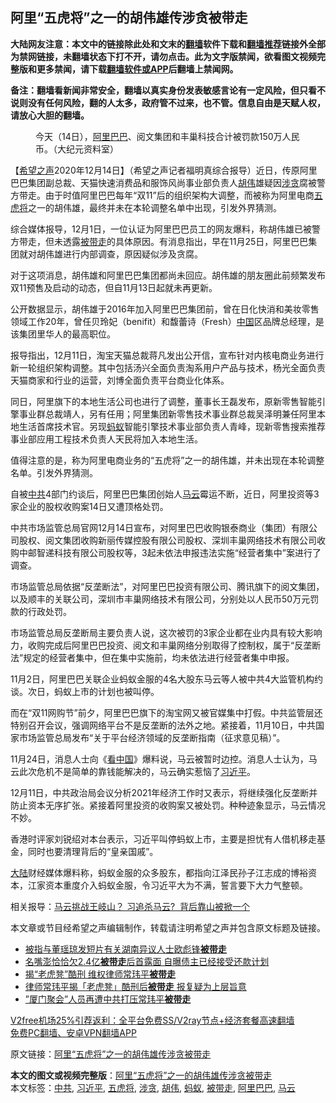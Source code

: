  <h2>阿里“五虎将”之一的胡伟雄传涉贪被带走</h2> <p class="notice"><b>大陆网友注意：本文中的链接除此处和文末的<a href="https://github.com/bannedbook/fanqiang" >翻墙</a>软件下载和<a href="https://github.com/killgcd/justmysocks/blob/master/README.md">翻墙推荐</a>链接外全部为禁网链接，未翻墙状态下打不开，请勿点击。此为文字版禁闻，欲看图文视频完整版和更多禁闻，请下载<a href="https://github.com/bannedbook/fanqiang">翻墙软件或APP</a>后翻墙上禁闻网。</p><p>备注：翻墙看新闻非常安全，翻墙以真实身份发表敏感言论有一定风险，但只看不说则没有任何风险，翻的人太多，政府管不过来，也不管。信息自由是天赋人权，请放心大胆的翻墙。</b></p>  <div class="entry"> <figure><figcaption>今天（14日），<a href="https://www.bannedbook.org/bnews/tag/%e9%98%bf%e9%87%8c%e5%b7%b4%e5%b7%b4/" class="st_tag internal_tag" rel="tag" title="标签 阿里巴巴 下的日志">阿里巴巴</a>、阅文集团和丰巢科技合计被罚款150万人民币。（大纪元资料室）</figcaption></figure> <p>【<span class='wp_keywordlink_affiliate'><a href="https://www.soundofhope.org" title="希望之声" target="_blank">希望之声</a></span>2020年12月14日】（希望之声记者福明真综合报导）近日，传原阿里巴巴集团副总裁、天猫快速消费品和服饰风尚事业部负责人<a href="https://www.bannedbook.org/bnews/tag/%e8%83%a1%e4%bc%9f/" class="st_tag internal_tag" rel="tag" title="标签 胡伟 下的日志">胡伟</a>雄疑因<a href="https://www.bannedbook.org/bnews/tag/%E6%B6%89%E8%B4%AA/" class="st_tag internal_tag" rel="tag" title="标签 涉贪 下的日志">涉贪</a>腐被警方带走。由于时值阿里巴巴每年“双11”后的组织架构大调整，而被称为阿里电商<a href="https://www.bannedbook.org/bnews/tag/%E4%BA%94%E8%99%8E%E5%B0%86/" class="st_tag internal_tag" rel="tag" title="标签 五虎将 下的日志">五虎将</a>之一的胡伟雄，最终并未在本轮调整名单中出现，引发外界猜测。</p> <p>综合媒体报导，12月1日，一位认证为阿里巴巴员工的网友爆料，称胡伟雄已被警方带走，但未透露<a href="https://www.bannedbook.org/bnews/tag/%E8%A2%AB%E5%B8%A6%E8%B5%B0/" class="st_tag internal_tag" rel="tag" title="标签 被带走 下的日志">被带走</a>的具体原因。有消息指出，早在11月25日，阿里巴巴集团就对胡伟雄进行内部调查，原因疑似涉及贪腐。</p> <p>对于这项消息，胡伟雄和阿里巴巴集团都尚未回应。胡伟雄的朋友圈此前频繁发布双11预售及启动的动态，但自11月13日起就未再更新。</p> <p>公开数据显示，胡伟雄于2016年加入阿里巴巴集团前，曾在日化快消和美妆零售领域工作20年，曾任贝玲妃（benifit）和馥蕾诗（Fresh）<span class='wp_keywordlink_affiliate'><a href="https://www.bannedbook.org/" title="中国" target="_blank">中国</a></span>区品牌总经理，是该集团里华人的最高职位。</p> <p>报导指出，12月11日，淘宝天猫总裁蒋凡发出公开信，宣布针对内核电商业务进行新一轮组织架构调整。其中包括汤兴全面负责淘系用户产品与技术，杨光全面负责天猫商家和行业的运营，刘博全面负责平台商业化体系。</p>  <p>同日，阿里旗下的本地生活公司也进行了调整，董事长王磊发布，原新零售智能引擎事业群总裁靖人，另有任用；阿里集团新零售技术事业群总裁吴泽明兼任阿里本地生活首席技术官。另现<a href="https://www.bannedbook.org/bnews/tag/%e8%9a%82%e8%9a%81/" class="st_tag internal_tag" rel="tag" title="标签 蚂蚁 下的日志">蚂蚁</a>智能引擎技术事业部负责人青峰，现新零售搜索推荐事业部应用工程技术负责人天民将加入本地生活。</p> <p>值得注意的是，称为阿里电商业务的“五虎将”之一的胡伟雄，并未出现在本轮调整名单。引发外界猜测。</p> <p>自被<a href="https://www.bannedbook.org/bnews/tag/%e4%b8%ad%e5%85%b1/" class="st_tag internal_tag" rel="tag" title="标签 中共 下的日志">中共</a>4部门约谈后，阿里巴巴集团创始人<a href="https://www.bannedbook.org/bnews/tag/%e9%a9%ac%e4%ba%91/" class="st_tag internal_tag" rel="tag" title="标签 马云 下的日志">马云</a>霉运不断，近日，阿里投资等3家企业的股权收购案14日又遭顶格处罚。</p> <p>中共市场监管总局官网12月14日宣布，对阿里巴巴收购银泰商业（集团）有限公司股权、阅文集团收购新丽传媒控股有限公司股权、深圳丰巢网络技术有限公司收购中邮智递科技有限公司股权等，3起未依法申报违法实施“经营者集中”案进行了调查。</p> <p>市场监管总局依据“反垄断法”，对阿里巴巴投资有限公司、腾讯旗下的阅文集团，以及顺丰的关联公司，深圳市丰巢网络技术有限公司，分别处以人民币50万元罚款的行政处罚。</p>  <p>市场监管总局反垄断局主要负责人说，这次被罚的3家企业都在业内具有较大影响力，收购完成后阿里巴巴投资、阅文和丰巢网络分别取得了控制权，属于“反垄断法”规定的经营者集中，但在集中实施前，均未依法进行经营者集中申报。</p> <p>11月2日，阿里巴巴关联企业蚂蚁金服的4名大股东马云等人被中共4大监管机构约谈。次日，蚂蚁上市的计划也被叫停。</p> <p>而在“双11网购节”前夕，阿里巴巴旗下的淘宝网又被官媒集中打假。中共监管层还特别召开会议，强调网络平台不是反垄断的法外之地。紧接着，11月10日，中共国家市场监管总局发布“关于平台经济领域的反垄断指南（征求意见稿）”。</p> <p>11月24日，消息人士向《<span class='wp_keywordlink_affiliate'><a href="https://www.secretchina.com/" title="看中国" target="_blank">看中国</a></span>》爆料说，马云被暂时边控。消息人士认为，马云此次危机不是简单的靠钱能解决的，马云确实惹恼了<a href="https://www.bannedbook.org/bnews/tag/%e4%b9%a0%e8%bf%91%e5%b9%b3/" class="st_tag internal_tag" rel="tag" title="标签 习近平 下的日志">习近平</a>。</p> <p>12月11日，中共政治局会议分析2021年经济工作时又表示，将继续强化反垄断并防止资本无序扩张。紧接着阿里投资的收购案又被处罚。种种迹象显示，马云情况不妙。</p>  <p>香港时评家刘锐绍对本台表示，习近平叫停蚂蚁上市，主要是担忧有人借机移走基金，同时也要清理背后的“皇亲国戚”。</p> <p><span class='wp_keywordlink_affiliate'><a href="https://www.bannedbook.org/" title="大陆" target="_blank">大陆</a></span>财经媒体爆料称，蚂蚁金服的众多股东，都指向江泽民孙子江志成的博裕资本，江家资本重度介入蚂蚁金服，令习近平大为不满，誓言要下大力气整顿。</p> <p>相关报导：<a data-ctorig="https://www.soundofhope.org/post/439876" data-cturl="https://www.google.com/url?client=internal-element-cse&amp;cx=007749283119516952101:0iwnfnkwnek&amp;q=https://www.soundofhope.org/post/439876&amp;sa=U&amp;ved=2ahUKEwjC57rxus3tAhUz73MBHXbdAgwQFjAAegQIBBAC&amp;usg=AOvVaw1a2S1iTNpqIsSXA1I0dkMy" href="https://www.google.com/url?client=internal-element-cse&amp;cx=007749283119516952101:0iwnfnkwnek&amp;q=https://www.soundofhope.org/post/439876&amp;sa=U&amp;ved=2ahUKEwjC57rxus3tAhUz73MBHXbdAgwQFjAAegQIBBAC&amp;usg=AOvVaw1a2S1iTNpqIsSXA1I0dkMy" target="_blank">马云挑战王岐山？ 习追杀马云?  背后靠山被掀一个</a></p> <p>本文章或节目经希望之声编辑制作，转载请注明希望之声并包含原文标题及链接。</p> <ul class='op-related-articles' title='相关阅读'> <li><a href='https://www.bannedbook.org/bnews/baitai/20201204/1442164.html' target='_blank'>被指与董瑶琼发短片有关湖南异议人士欧彪锋<b>被带走</b></a></li> <li><a href='https://www.bannedbook.org/bnews/yule/20201121/1434374.html' target='_blank'>名嘴澎恰恰欠2.4亿<b>被带走</b>后首露面 自曝债主已经接受还款计划</a></li> <li><a href='https://www.bannedbook.org/bnews/bannedvideo/20201028/1421501.html' target='_blank'>揭“老虎凳”酷刑 维权律师常玮平<b>被带走</b></a></li> <li><a href='https://www.bannedbook.org/bnews/headline/20201027/1420682.html' target='_blank'>律师常玮平揭「老虎凳」酷刑后<b>被带走</b> 报复疑为上层旨意</a></li> <li><a href='https://www.bannedbook.org/bnews/baitai/20201024/1419353.html' target='_blank'>”厦门聚会”人员再遭中共打压常玮平<b>被带走</b></a></li> </ul> <p class="texttj"> <a href="https://www.bannedbook.org/forum23/topic22702.html" target="_blank">V2free机场25%引荐返利：全平台免费SS/V2ray节点+经济套餐高速翻墙</a><br/> <a href="https://github.com/bannedbook/fanqiang/wiki/%E7%A6%81%E9%97%BB%E7%BD%91%E5%AE%89%E5%8D%93%E7%BF%BB%E5%A2%99%E6%96%B0%E9%97%BBAPP" target="_blank">免费PC翻墙、安卓VPN翻墙APP</a></p><p>原文链接：<a class="src_link"  href="https://www.soundofhope.org/post/453436" target="_blank">阿里“五虎将”之一的胡伟雄传涉贪被带走</a></p> <a name='sharetosocial'></a>       <div><b>本文的图文或视频完整版</b>：<a href='https://www.bannedbook.org/bnews/comments/20201214/1447643.html'>阿里“五虎将”之一的胡伟雄传涉贪被带走</a></div>  </div><!--END ENTRY--> <div class="postfooter"> <div>本文标签：<a href="https://www.bannedbook.org/bnews/tag/%e4%b8%ad%e5%85%b1/" rel="tag">中共</a>, <a href="https://www.bannedbook.org/bnews/tag/%e4%b9%a0%e8%bf%91%e5%b9%b3/" rel="tag">习近平</a>, <a href="https://www.bannedbook.org/bnews/tag/%E4%BA%94%E8%99%8E%E5%B0%86/" rel="tag">五虎将</a>, <a href="https://www.bannedbook.org/bnews/tag/%E6%B6%89%E8%B4%AA/" rel="tag">涉贪</a>, <a href="https://www.bannedbook.org/bnews/tag/%e8%83%a1%e4%bc%9f/" rel="tag">胡伟</a>, <a href="https://www.bannedbook.org/bnews/tag/%e8%9a%82%e8%9a%81/" rel="tag">蚂蚁</a>, <a href="https://www.bannedbook.org/bnews/tag/%E8%A2%AB%E5%B8%A6%E8%B5%B0/" rel="tag">被带走</a>, <a href="https://www.bannedbook.org/bnews/tag/%e9%98%bf%e9%87%8c%e5%b7%b4%e5%b7%b4/" rel="tag">阿里巴巴</a>, <a href="https://www.bannedbook.org/bnews/tag/%e9%a9%ac%e4%ba%91/" rel="tag">马云</a></div>  </div><!--END POSTFOOTER--> 